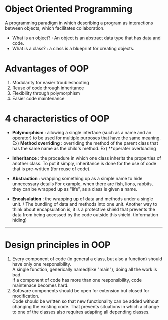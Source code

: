# Object Oriented Programming
A programming paradigm in which describing a program as interactions between objects, which facilitates collaboration.

* What is an object? : An object is an abstract data type that has data and code.
* What is a class? : a class is a blueprint for creating objects.

# Advantages of OOP
1. Modularity for easier troubleshooting
2. Reuse of code through inheritance
3. Flexibility through polymorphism
4. Easier code maintenance

# 4 characteristics of OOP
* **Polymorphism** : allowing a single interface (such as a name and an operator) to be used for multiple purposes that have the same meaning.
Ex) **Method overriding** : overriding the method of the parent class that has the same name as the child's method.
Ex) **operater overloading

* **Inheritance** : the procedure in which one class inherits the properties of another class.
To put it simply, inheritance is done for the use of code that is pre-written (for reuse of code).

* **Abstraction** : wrapping something up as a simple name to hide unnecessary details
For example, when there are fish, lions, rabbits, they can be wrapped up as "life", as a class is given a name.

* **Encalsulation** : the wrapping up of data and methods under a single unit. / The bundling of data and methods into one unit.
Another way to think about encapsulation is, it is a protective shield that prevents the data from being accessed by the code outside this shield. (Information hiding)
-----

# Design principles in OOP
1. Every component of code (in general a class, but also a function) should have only one responsibility.<br>
A single function, generically named(like "main"), doing all the work is bad.<br>
If a component of code has more than one responsibility, code maintenace becomes hard.<br>
2. Software components should be open for extension but closed for modification.<br>
Code should be written so that new functionality can be added without changing the existing code. That prevents situations in which a change to one of the classes also requires adapting all depending classes.
